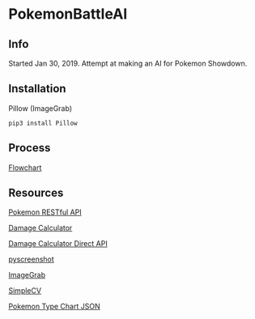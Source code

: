 # PokemonBattleAI
## Info
Started Jan 30, 2019. Attempt at making an AI for Pokemon Showdown.

## Installation
Pillow (ImageGrab)
```
pip3 install Pillow
```

## Process
[Flowchart](https://drive.google.com/file/d/1lKlAXX6oTKvsP-u4UJKKDgsfQPQOcvCj/view?usp=sharing)

## Resources
[Pokemon RESTful API](https://pokeapi.co/)

[Damage Calculator](https://www.smogon.com/forums/threads/damage-calculator-api.3599759/)

[Damage Calculator Direct API](https://calc-api.herokuapp.com/calc-api)

[pyscreenshot](https://pypi.org/project/pyscreenshot/)

[ImageGrab](https://pillow.readthedocs.io/en/3.0.x/reference/ImageGrab.html)

[SimpleCV](http://simplecv.org/)

[Pokemon Type Chart JSON](https://github.com/filipekiss/pokemon-type-chart/blob/master/types.json)
